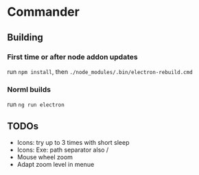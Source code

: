# Commander
## Building
### First time or after node addon updates
run ```npm install```, then ```./node_modules/.bin/electron-rebuild.cmd```

### Norml builds
run ```ng run electron```
## TODOs
* Icons: try up to 3 times with short sleep
* Icons: Exe: path separator also /
* Mouse wheel zoom
* Adapt zoom level in menue



